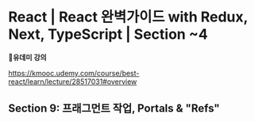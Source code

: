 # React | React 완벽가이드 with Redux, Next, TypeScript | Section ~4

**📌유데미 강의**

https://kmooc.udemy.com/course/best-react/learn/lecture/28517031#overview

## **Section 9: 프래그먼트 작업, Portals & "Refs"**
